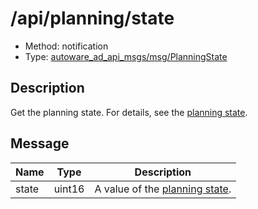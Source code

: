 # /api/planning/state

- Method: notification
- Type: [autoware_ad_api_msgs/msg/PlanningState](../../../types/autoware_ad_api_msgs/msg/planning_state.md)

## Description

Get the planning state. For details, see the [planning state](./index.md).

## Message

| Name  | Type   | Description                                  |
| ----- | ------ | -------------------------------------------- |
| state | uint16 | A value of the [planning state](./index.md). |
